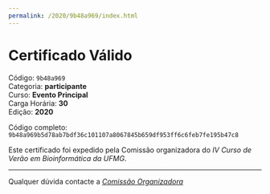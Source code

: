 ```yaml
---
permalink: /2020/9b48a969/index.html
---
```


# Certificado Válido

Código: `9b48a969`<br>
Categoria: **participante**<br>
Curso: **Evento Principal**<br>
Carga Horária: **30**<br>
Edição: **2020**<br>


Código completo: `9b48a969b5d78ab7bdf36c101107a8067845b659df953ff6c6feb7fe195b47c8`


Este certificado foi expedido pela Comissão organizadora do *IV Curso de Verão em Bioinformática da UFMG*.

----

Qualquer dúvida contacte a [_Comissão Organizadora_](<mailto:cursobioinfoufmg@gmail.com$subject=[Certificados]>)

